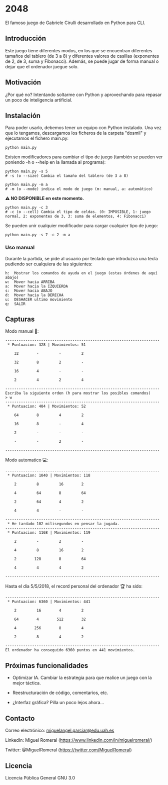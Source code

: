 # 2048

El famoso juego de Gabriele Cirulli desarrollado en Python para CLI.

## Introducción

Este juego tiene diferentes modos, en los que se encuentran diferentes tamaños del tablero (de 3 a 8) y diferentes valores de casillas (exponentes de 2, de 3, suma y Fibonacci). Además, se puede jugar de forma manual o dejar que el ordenador juegue solo.

## Motivación

¿Por qué no? Intentando soltarme con Python y aprovechando para repasar un poco de inteligencia artificial.

## Instalación

Para poder usarlo, debemos tener un equipo con Python instalado. Una vez que lo tengamos, descargamos los ficheros de la carpeta "dosmil" y ejecutamos el fichero main.py:

```
python main.py
```

Existen modificadores para cambiar el tipo de juego (también se pueden ver poniendo -h o --help en la llamada al programa):

```
python main.py -s 5
# -s (o --size) Cambia el tamaño del tablero (de 3 a 8)
```

```
python main.py -m a
# -m (o --mode) indica el modo de juego (m: manual, a: automático)
```

**⚠️ NO DISPONIBLE en este momento.**
```
python main.py -c 3
# -c (o --cell) Cambia el tipo de celdas. (0: IMPOSIBLE, 1: juego normal, 2: exponentes de 3, 3: suma de elementos, 4: Fibonacci)
```

Se pueden unir cualquier modificador para cargar cualquier tipo de juego:
```
python main.py -s 7 -c 2 -m a
```

### Uso manual

Durante la partida, se pide al usuario por teclado que introduzca una tecla pudiendo ser cualquiera de las siguientes:

```
h:  Mostrar los comandos de ayuda en el juego (estas órdenes de aquí abajo)
w:  Mover hacia ARRIBA
a:  Mover hacia la IZQUIERDA
s:  Mover hacia ABAJO
d:  Mover hacia la DERECHA
u:  DESHACER ultimo movimiento
q:  SALIR
```

## Capturas

Modo manual 👤:

```
---------------------------------------------------------------------
 * Puntuacion: 328 | Movimientos: 51

    32        -         -         2     

    32        8         2         -     

    16        4         -         -     

    2         4         2         4     

---------------------------------------------------------------------
Escriba la siguiente orden (h para mostrar los posibles comandos)
> w
---------------------------------------------------------------------
 * Puntuacion: 404 | Movimientos: 52

    64        8         4         2     

    16        8         -         4     

    2         -         -         -     

    -         -         2         -     

---------------------------------------------------------------------
```

Modo automatico 💻:

```
---------------------------------------------------------------------
 * Puntuacion: 1040 | Movimientos: 118

    2         8         16        2     

    4         64        8         64    

    2         64        4         2     

    4         4         -         -     

---------------------------------------------------------------------
 * He tardado 102 milisegundos en pensar la jugada.
---------------------------------------------------------------------
 * Puntuacion: 1168 | Movimientos: 119

    2         -         2         -     

    4         8         16        2     

    2        128        8         64    

    4         4         4         2     

---------------------------------------------------------------------
```

Hasta el día 5/5/2018, el record personal del ordenador 🏆 ha sido:

```
---------------------------------------------------------------------
 * Puntuacion: 6360 | Movimientos: 441

    2         16        4         2     

    64        4        512        32    

    4        256        8         4     

    2         8         4         2     

---------------------------------------------------------------------
El ordenador ha conseguido 6360 puntos en 441 movimientos.
```

## Próximas funcionalidades

* Optimizar IA. Cambiar la estrategia para que realice un juego con la mejor táctica.

* Reestructuración de código, comentarios, etc.

* ¿Interfaz gráfica? Pilla un poco lejos ahora...

## Contacto

Correo electrónico: miguelangel.garciar@edu.uah.es

LinkedIn: Miguel Romeral (https://www.linkedin.com/in/miguelromeral/)

Twitter: @MiguelRomeral (https://twitter.com/MiguelRomeral)

## Licencia

Licencia Pública General GNU 3.0

